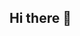 ## Hi there 👋

<!--
I'm a passionate software engineering student with a love for building innovative solutions and solving complex problems. I enjoy working on a variety of projects, from web development to algorithms and everything in between. My goal is to continuously learn, grow, and contribute to the tech community.

## 🛠️ Technologies & Tools

- **Languages**: Python, Java, JavaScript, C++, SQL
- **Web Development**: HTML, CSS, React, Node.js, Express
- **Databases**: MySQL, MongoDB
- **Tools**: Git, Docker, VS Code, IntelliJ IDEA
- **Other**: Data Structures, Algorithms, REST APIs, Agile Development

## 🌱 What I'm Currently Learning

- Exploring cloud technologies (AWS, Azure)
- Diving deeper into deep learning and AI
- Improving my skills in system design and architecture & design patterns

## 📫 Let's Connect
- **LinkedIn**: www.linkedin.com/in/hawazen-ben-aicha-66766226a
- **Email**: hawazenbenaicha0@gmail.com

🚀 Check out my projects below!
-->
